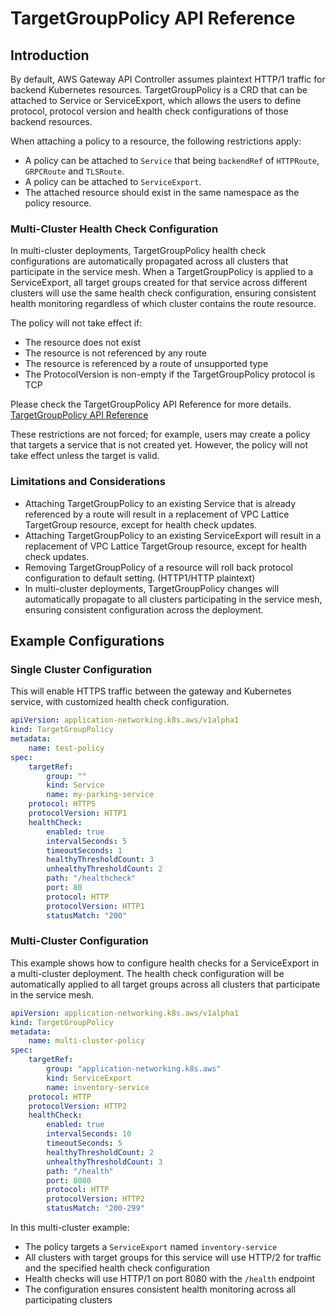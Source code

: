 # TargetGroupPolicy API Reference

## Introduction

By default, AWS Gateway API Controller assumes plaintext HTTP/1 traffic for backend Kubernetes resources.
TargetGroupPolicy is a CRD that can be attached to Service or ServiceExport, which allows the users to define protocol, protocol version and
health check configurations of those backend resources.

When attaching a policy to a resource, the following restrictions apply:

- A policy can be attached to `Service` that being `backendRef` of `HTTPRoute`, `GRPCRoute` and `TLSRoute`.
- A policy can be attached to `ServiceExport`.
- The attached resource should exist in the same namespace as the policy resource.

### Multi-Cluster Health Check Configuration

In multi-cluster deployments, TargetGroupPolicy health check configurations are automatically propagated across all clusters that participate in the service mesh. When a TargetGroupPolicy is applied to a ServiceExport, all target groups created for that service across different clusters will use the same health check configuration, ensuring consistent health monitoring regardless of which cluster contains the route resource.

The policy will not take effect if:
- The resource does not exist
- The resource is not referenced by any route
- The resource is referenced by a route of unsupported type
- The ProtocolVersion is non-empty if the TargetGroupPolicy protocol is TCP

Please check the TargetGroupPolicy API Reference for more details. [TargetGroupPolicy API Reference](../api-reference.md#application-networking.k8s.aws/v1alpha1.TargetGroupPolicy)


These restrictions are not forced; for example, users may create a policy that targets a service that is not created yet.
However, the policy will not take effect unless the target is valid.



### Limitations and Considerations

- Attaching TargetGroupPolicy to an existing Service that is already referenced by a route will result in a replacement
  of VPC Lattice TargetGroup resource, except for health check updates.
- Attaching TargetGroupPolicy to an existing ServiceExport will result in a replacement of VPC Lattice TargetGroup resource, except for health check updates.
- Removing TargetGroupPolicy of a resource will roll back protocol configuration to default setting. (HTTP1/HTTP plaintext)
- In multi-cluster deployments, TargetGroupPolicy changes will automatically propagate to all clusters participating in the service mesh, ensuring consistent configuration across the deployment.

## Example Configurations

### Single Cluster Configuration

This will enable HTTPS traffic between the gateway and Kubernetes service, with customized health check configuration.

```yaml
apiVersion: application-networking.k8s.aws/v1alpha1
kind: TargetGroupPolicy
metadata:
    name: test-policy
spec:
    targetRef:
        group: ""
        kind: Service
        name: my-parking-service
    protocol: HTTPS
    protocolVersion: HTTP1
    healthCheck:
        enabled: true
        intervalSeconds: 5
        timeoutSeconds: 1
        healthyThresholdCount: 3
        unhealthyThresholdCount: 2
        path: "/healthcheck"
        port: 80
        protocol: HTTP
        protocolVersion: HTTP1
        statusMatch: "200"
```

### Multi-Cluster Configuration

This example shows how to configure health checks for a ServiceExport in a multi-cluster deployment. The health check configuration will be automatically applied to all target groups across all clusters that participate in the service mesh.

```yaml
apiVersion: application-networking.k8s.aws/v1alpha1
kind: TargetGroupPolicy
metadata:
    name: multi-cluster-policy
spec:
    targetRef:
        group: "application-networking.k8s.aws"
        kind: ServiceExport
        name: inventory-service
    protocol: HTTP
    protocolVersion: HTTP2
    healthCheck:
        enabled: true
        intervalSeconds: 10
        timeoutSeconds: 5
        healthyThresholdCount: 2
        unhealthyThresholdCount: 3
        path: "/health"
        port: 8080
        protocol: HTTP
        protocolVersion: HTTP2
        statusMatch: "200-299"
```

In this multi-cluster example:
- The policy targets a `ServiceExport` named `inventory-service`
- All clusters with target groups for this service will use HTTP/2 for traffic and the specified health check configuration
- Health checks will use HTTP/1 on port 8080 with the `/health` endpoint
- The configuration ensures consistent health monitoring across all participating clusters
